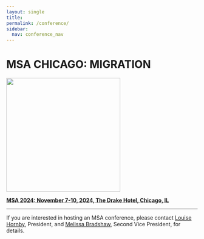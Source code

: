 ```yaml
---
layout: single
title: 
permalink: /conference/
sidebar:
  nav: conference_nav
---
```

 
<!-- #BeginEditable "content" -->


<h1>MSA CHICAGO: MIGRATION</h1>

<a href="https://msa.press.jhu.edu/conferences/msa2024/index.html">
<img src="/msa/assets/migration_standard_trimmed.jpg" height="300px" />
</a>

<p><strong>
<a href="https://msa.press.jhu.edu/conferences/msa2024/"
>MSA 2024: November 7-10, 2024, The Drake Hotel, Chicago, IL</a>
</strong></p>
				
<hr>

<p>If you are interested in hosting an MSA conference, please contact <a
	href="mailto:lhornby@humnet.ucla.edu">Louise Hornby</a>,
President, and <a href="mailto:mbradshaw@luc.edu">Melissa Bradshaw</a>, Second Vice President, for details.</p>
<p>&nbsp;</p>
<!-- #EndEditable -->